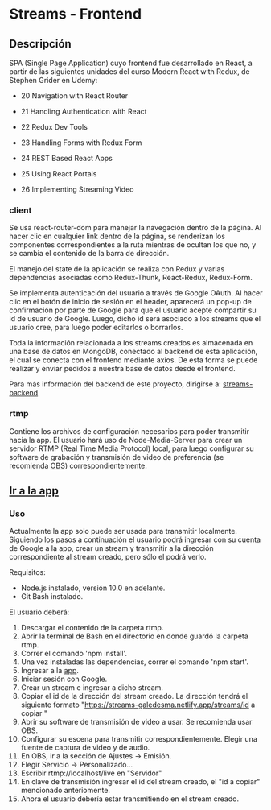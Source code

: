 # Streams - Frontend

## Descripción

SPA (Single Page Application) cuyo frontend fue desarrollado en React, a partir de las siguientes unidades del curso Modern React with Redux, de Stephen Grider en Udemy:

- 20 Navigation with React Router

- 21 Handling Authentication with React

- 22 Redux Dev Tools

- 23 Handling Forms with Redux Form

- 24 REST Based React Apps

- 25 Using React Portals

- 26 Implementing Streaming Video

### client

Se usa react-router-dom para manejar la navegación dentro de la página. Al hacer clic en cualquier link dentro de la página, se renderizan los componentes correspondientes a la ruta mientras de ocultan los que no, y se cambia el contenido de la barra de dirección.

El manejo del state de la aplicación se realiza con Redux y varias dependencias asociadas como Redux-Thunk, React-Redux, Redux-Form.

Se implementa autenticación del usuario a través de Google OAuth. Al hacer clic en el botón de inicio de sesión en el header, aparecerá un pop-up de confirmación por parte de Google para que el usuario acepte compartir su id de usuario de Google. Luego, dicho id será asociado a los streams que el usuario cree, para luego poder editarlos o borrarlos.

Toda la información relacionada a los streams creados es almacenada en una base de datos en MongoDB, conectado al backend de esta aplicación, el cual se conecta con el frontend mediante axios. De esta forma se puede realizar y enviar pedidos a nuestra base de datos desde el frontend.

Para más información del backend de este proyecto, dirigirse a: [streams-backend](https://github.com/galedesma/streams-backend)

### rtmp

Contiene los archivos de configuración necesarios para poder transmitir hacia la app. El usuario hará uso de Node-Media-Server para crear un servidor RTMP (Real Time Media Protocol) local, para luego configurar su software de grabación y transmisión de video de preferencia (se recomienda [OBS](https://obsproject.com/es)) correspondientemente.

## [Ir a la app](https://streams-galedesma.netlify.app)

### Uso

Actualmente la app solo puede ser usada para transmitir localmente. Siguiendo los pasos a continuación el usuario podrá ingresar con su cuenta de Google a la app, crear un stream y transmitir a la dirección correspondiente al stream creado, pero sólo el podrá verlo.

Requisitos:

- Node.js instalado, versión 10.0 en adelante.
- Git Bash instalado.

El usuario deberá:

1. Descargar el contenido de la carpeta rtmp.
2. Abrir la terminal de Bash en el directorio en donde guardó la carpeta rtmp.
3. Correr el comando 'npm install'.
4. Una vez instaladas las dependencias, correr el comando 'npm start'.
5. Ingresar a la [app](https://streams-galedesma.netlify.app).
6. Iniciar sesión con Google.
7. Crear un stream e ingresar a dicho stream.
8. Copiar el id de la dirección del stream creado. La dirección tendrá el siguiente formato "https://streams-galedesma.netlify.app/streams/id a copiar "
9. Abrir su software de transmisión de video a usar. Se recomienda usar OBS.
10. Configurar su escena para transmitir correspondientemente. Elegir una fuente de captura de video y de audio.
11. En OBS, ir a la sección de Ajustes -> Emisión.
12. Elegir Servicio -> Personalizado...
13. Escribir rtmp://localhost/live en "Servidor"
14. En clave de transmisión ingresar el id del stream creado, el "id a copiar" mencionado anteriomente.
15. Ahora el usuario debería estar transmitiendo en el stream creado.
